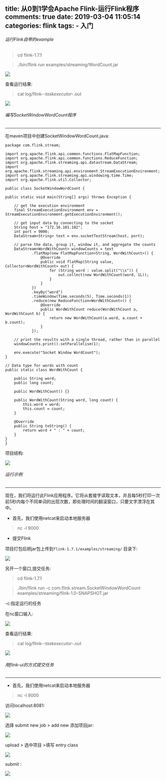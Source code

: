 title: 从0到1学会Apache Flink-运行Flink程序
comments: true
date: 2019-03-04 11:05:14
categories: flink
tags:
	- 入门
---

###### 运行Flink自带的example ######
>cd flink-1.7.1

> ./bin/flink run examples/streaming/WordCount.jar

![](https://i.imgur.com/7hbEWTD.png)

查看运行结果:
> cat log/flink-*-taskexecutor-*.out

![](https://i.imgur.com/k0vRuio.png)

<!--more-->

###### 编写SocketWindowWordCount程序 ######
---
在maven项目中创建SocketWindowWordCount.java:

    package com.flink.stream;

	import org.apache.flink.api.common.functions.FlatMapFunction;
	import org.apache.flink.api.common.functions.ReduceFunction;
	import org.apache.flink.streaming.api.datastream.DataStream;
	import org.apache.flink.streaming.api.environment.StreamExecutionEnvironment;
	import org.apache.flink.streaming.api.windowing.time.Time;
	import org.apache.flink.util.Collector;

	public class SocketWindowWordCount {

    public static void main(String[] args) throws Exception {

        // get the execution environment
        final StreamExecutionEnvironment env = StreamExecutionEnvironment.getExecutionEnvironment();

        // get input data by connecting to the socket
        String host = "172.16.101.182";
        int port = 9000;
        DataStream<String> text = env.socketTextStream(host, port);

        // parse the data, group it, window it, and aggregate the counts
        DataStream<WordWithCount> windowCounts = text
                .flatMap(new FlatMapFunction<String, WordWithCount>() {
                    @Override
                    public void flatMap(String value, Collector<WordWithCount> out) {
                        for (String word : value.split("\\s")) {
                            out.collect(new WordWithCount(word, 1L));
                        }
                    }
                })
                .keyBy("word")
                .timeWindow(Time.seconds(5), Time.seconds(1))
                .reduce(new ReduceFunction<WordWithCount>() {
                    @Override
                    public WordWithCount reduce(WordWithCount a, WordWithCount b) {
                        return new WordWithCount(a.word, a.count + b.count);
                    }
                });

        // print the results with a single thread, rather than in parallel
        windowCounts.print().setParallelism(1);

        env.execute("Socket Window WordCount");
    }

    // Data type for words with count
    public static class WordWithCount {

        public String word;
        public long count;

        public WordWithCount() {}

        public WordWithCount(String word, long count) {
            this.word = word;
            this.count = count;
        }

        @Override
        public String toString() {
            return word + " : " + count;
        }
    }
	}

项目结构:

![](https://i.imgur.com/YFOq21Q.png)

###### 运行示例 ######
---
现在，我们将运行此Flink应用程序。它将从套接字读取文本，并且每5秒打印一次前5秒内每个不同单词的出现次数，即处理时间的翻滚窗口，只要文字漂浮在其中。

* 首先，我们使用netcat来启动本地服务器

>nc -l 9000

* 提交Flink

项目打包后把jar包上传到```flink-1.7.1/examples/streaming/``` 目录下:

![](https://i.imgur.com/ZXL9zOL.png)

另开一个窗口,提交任务:
>cd flink-1.7.1

>./bin/flink run -c com.flink.stream.SocketWindowWordCount examples/streaming/flink-1.0-SNAPSHOT.jar 

-c:指定运行的任务

在nc窗口输入:

![](https://i.imgur.com/fP0UAKq.png)

查看运行结果:

>cat log/flink-*-taskexecutor-*.out

![](https://i.imgur.com/u1duXIe.png)

###### 用flink-ui的方式提交任务 ######
---
* 首先，我们使用netcat来启动本地服务器

> nc -l 9000

访问localhost:8081:

![](https://i.imgur.com/u65Sbb7.png)

选择 submit new job > add new 添加项目jar:

![](https://i.imgur.com/9HkTLH9.png)

upload > 选中项目  >填写 entry class 

![](https://i.imgur.com/VkUaGWh.png)

submit :

![](https://i.imgur.com/ptFCnvq.png)




